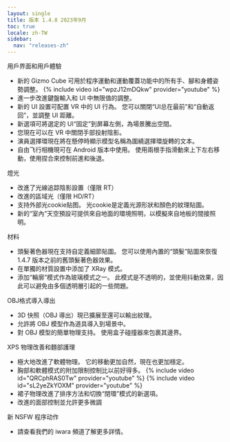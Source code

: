 ```yaml
---
layout: single
title: 版本 1.4.8 2023年9月
toc: true
locale: zh-TW
sidebar:
  nav: "releases-zh"
---
```


用戶界面和用戶體驗
* 新的 Gizmo Cube 可用於程序運動和運動覆蓋功能中的所有手、腳和身體姿勢調整。
{% include video id="wpzJ12mDQkw" provider="youtube" %}
* 進一步改進鍵盤輸入和 UI 中無限值的調整。
* 新的 UI 設置可配置 VR 中的 UI 行為。 您可以關閉“UI总在最前”和“自動返回”，並調整 UI 距離。
* 新選項可將選定的 UI“固定”到屏幕左側，為場景騰出空間。
* 您現在可以在 VR 中關閉手部投射陰影。
* 演員選擇環現在將在懸停時顯示模型名稱為圍繞選擇環旋轉的文本。
* 自由飞行相機現可在 Android 版本中使用。 使用兩根手指滑動來上下左右移動，使用捏合來控制前進和後退。


燈光
* 改進了光線追踪陰影設置（僅限 RT）
* 改進的區域光（僅限 HD/RT）
* 支持外部光cookie贴图。 光cookie是定義光源形狀和顏色的紋理貼圖。
* 新的“室內”天空預設可提供來自地面的環境照明，以模擬來自地板的間接照明。


材料
* 頭髮著色器現在支持自定義細節貼圖。 您可以使用內置的“頭髮”貼圖來恢復 1.4.7 版本之前的舊頭髮著色器效果。
* 在單獨的材質設置中添加了 XRay 模式。
* 添加“輪廓”模式作為玻璃模式之一。 此模式是不透明的，並使用抖動效果，因此可以避免由多個透明層引起的一些問題。


OBJ格式導入導出
* 3D 快照（OBJ 導出）現已擴展至還可以輸出紋理。
* 允許將 OBJ 模型作為道具導入到場景中。
* 對 OBJ 模型的簡單物理支持。 使用盒子碰撞器來包裹其邊界。


XPS 物理改善和麵部護理
* 極大地改進了軟體物理。 它的移動更加自然，現在也更加穩定。
* 胸部和軟體模式的附加限制控制比以前好得多。
{% include video id="QRCphRAS0Tw" provider="youtube" %}
{% include video id="sL2yeZkYOXM" provider="youtube" %}
* 裙子物理改進了排序方法和切換“閉環”模式的新選項。
* 改進的面部控制並允許更多微調


新 NSFW 程序动作
* 請查看我們的 iwara 頻道了解更多詳情。